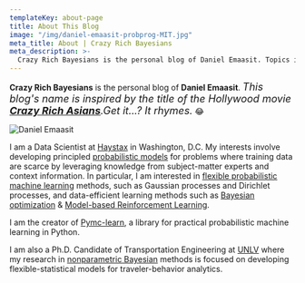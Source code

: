 ```yaml
---
templateKey: about-page
title: About This Blog
image: "/img/daniel-emaasit-probprog-MIT.jpg"
meta_title: About | Crazy Rich Bayesians
meta_description: >-
  Crazy Rich Bayesians is the personal blog of Daniel Emaasit. Topics include Bayesian modeling, machine learning, behavior analytics and startups.
---
```

**Crazy Rich Bayesians** is the personal blog of **Daniel Emaasit**. <font size="4">*This blog's name is inspired by the title of the Hollywood movie [**Crazy Rich Asians**](https://en.wikipedia.org/wiki/Crazy_Rich_Asians_(film)).Get it...? It rhymes.*</font> :joy: 

![Daniel Emaasit](/img/daniel-emaasit-probprog-MIT.jpg)

I am a Data Scientist at [Haystax](https://www.haystax.com/) in Washington, D.C. My interests involve developing principled [probabilistic models](http://mlg.eng.cam.ac.uk/zoubin/bayesian.html) for problems where training data are scarce by leveraging knowledge from subject-matter experts and context information. In particular, I am interested in [flexible probabilistic machine learning](http://mlg.eng.cam.ac.uk/pub/topics/#np) methods, such as Gaussian processes and Dirichlet processes, and data-efficient learning methods such as [Bayesian optimization](https://arxiv.org/abs/1012.2599) & [Model-based Reinforcement Learning](https://arxiv.org/abs/1706.06491).

I am the creator of [Pymc-learn](https://www.pymc-learn.org/), a library for practical probabilistic machine learning in Python.

I am also a Ph.D. Candidate of Transportation Engineering at [UNLV](http://www.unlv.edu/) where my research in [nonparametric Bayesian](http://mlg.eng.cam.ac.uk/pub/topics/#np) methods is focused on developing flexible-statistical models for traveler-behavior analytics.
